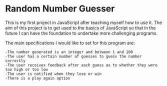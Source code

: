 # Random Number Guesser
This is my first project in JavaScript after teaching myself how to use it. The aim of this project is to get used to the basics of JavaScript so that in the future I can have the foundation to undertake more challenging programs. 

The main specifications I would like to set for this program are:

    -The number generated is an integer and between 1 and 100
    -The user has a certain number of guesses to guess the number correctly
    -The user receives feedback after each guess as to whether they were too high or too low
    -The user is notified when they lose or win
    -There is a play again option
